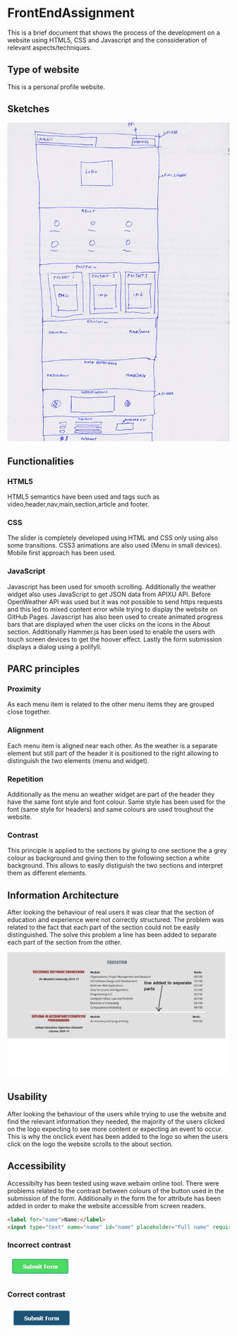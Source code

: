 # FrontEndAssignment

This is a brief document that shows the process of the development on a website using HTML5, CSS and Javascript and the conssideration of relevant aspects/techniques. 

## Type of website

This is a personal profile website.

## Sketches

![alt sketch](/images/Sketch.jpg)

## Functionalities

### HTML5

HTML5 semantics have been used and tags such as video,header,nav,main,section,article and footer.

### CSS

The slider is completely developed using HTML and CSS only using also some transitions. CSS3 animations are also used (Menu in small devices). Mobile first approach has been used.

### JavaScript

Javascript has been used for smooth scrolling. Additionally the weather widget also uses JavaScript to get JSON data from APIXU API.
Before OpenWeather API was used but it was not possible to send https requests and this led to mixed content error while trying to display the website on GitHub Pages.
Javascript has also been used to create animated progress bars that are displayed when the user clicks on the icons in the About section.
Additionally Hammer.js has been used to enable the users with touch screen devices to get the hoover effect.
Lastly the form submission displays a dialog using a polifyll.

## PARC principles

### Proximity

As each menu item is related to the other menu items they are grouped close together.

### Alignment

Each menu item is aligned near each other. As the weather is a separate element but still part of the header it is positioned to the right allowing to distinguish the two elements (menu and widget).

### Repetition

Additionally as the menu an weather widget are part of the header they have the same font style and font colour. Same style has been used for the font (same style for headers) and same colours are used troughout the website.

### Contrast

This principle is applied to the sections by giving to one sectione the a grey colour as background and giving then to the following section a white background. This allows to easily distiguish the two sections and interpret them as different elements.

## Information Architecture

After looking the behaviour of real users it was clear that the section of education and experience were not correctly structured. The problem was related to the fact that each part of the section could not be easily distinguished. The solve this problem a line has been added to separate each part of the section from the other.

![alt IA](/images/IA.jpg)

## Usability

After looking the behaviour of the users while trying to use the website and find the relevant information they needed, the majority of the users clicked on the logo expecting to see more content or expecting an event to occur. This is why the onclick event has been added to the logo so when the users click on the logo the website scrolls to the about section.

## Accessibility 

Accessibilty has been tested using wave.webaim online tool. There were problems related to the contrast between colours of the button used in the submission of the form. Additionally in the form the for attribute has been added in order to make the website accessible from screen readers.

```html
<label for="name">Name:</label>
<input type="text" name="name" id="name" placeholder="Full name" required />
```

### Incorrect contrast
![alt incorrect contrast](images/btn0.jpg)

### Correct contrast
![alt correct contrast](images/btn1.jpg)
